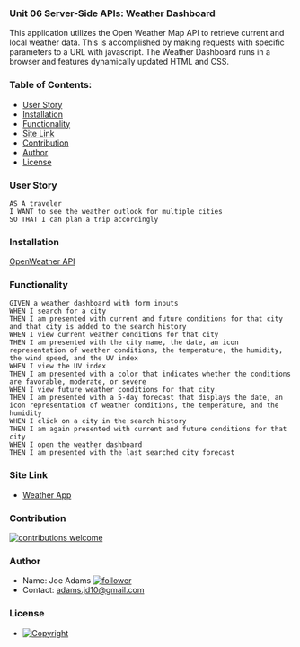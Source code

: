 ### Unit 06 Server-Side APIs: Weather Dashboard

This application utilizes the Open Weather Map API to retrieve current and local weather data. This is accomplished by making requests with specific parameters to a URL with javascript. The Weather Dashboard runs in a browser and features dynamically updated HTML and CSS. 
   
### Table of Contents:
  - [User Story](#user-story-speech_balloon)
  - [Installation](#installation)
  - [Functionality](#functionality)
  - [Site Link](#Site-Link)
  - [Contribution](#contribution-handshake)
  - [Author](#author)
  - [License](#license-trophy)
  
### User Story
```
AS A traveler
I WANT to see the weather outlook for multiple cities
SO THAT I can plan a trip accordingly
```

### Installation 
[OpenWeather API](https://openweathermap.org/api)

### Functionality

```
GIVEN a weather dashboard with form inputs
WHEN I search for a city
THEN I am presented with current and future conditions for that city and that city is added to the search history
WHEN I view current weather conditions for that city
THEN I am presented with the city name, the date, an icon representation of weather conditions, the temperature, the humidity, the wind speed, and the UV index
WHEN I view the UV index
THEN I am presented with a color that indicates whether the conditions are favorable, moderate, or severe
WHEN I view future weather conditions for that city
THEN I am presented with a 5-day forecast that displays the date, an icon representation of weather conditions, the temperature, and the humidity
WHEN I click on a city in the search history
THEN I am again presented with current and future conditions for that city
WHEN I open the weather dashboard
THEN I am presented with the last searched city forecast
```

### Site Link
  * [Weather App](https://joefunction.github.io/weatherDashboard/)

 ### Contribution
 
 [![contributions welcome](https://img.shields.io/badge/contributions-welcome-brightgreen.svg?style=flat)](https://github.com/joeFunction/weatherDashboard/issues)
  
  
  ### Author 
   - Name: Joe Adams [![follower](https://img.shields.io/github/followers/joefunction?label=follower&style=social)](https://github.com/joeFunction)
   - Contact: adams.jd10@gmail.com 
  
  ### License
   - [![Copyright](https://img.shields.io/badge/Copyright-Joe-blue)](https://github.com/joeFunction)
  

